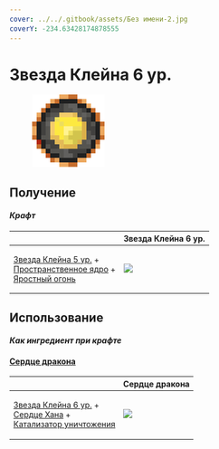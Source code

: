 ```yaml
---
cover: ../../.gitbook/assets/Без имени-2.jpg
coverY: -234.63428174878555
---
```


# Звезда Клейна 6 ур.

<figure><img src="../../.gitbook/assets/klein_star_6_128.png" alt=""><figcaption></figcaption></figure>

## Получение

#### _Крафт_

|                                                                                                                                                                    |  Звезда Клейна 6 ур.                          |
| ------------------------------------------------------------------------------------------------------------------------------------------------------------------ | --------------------------------------------- |
| <p><a href="klein_star_5.md">Звезда Клейна 5 ур.</a> +<br><a href="spawner_seeker.md">Пространственное ядро</a> +<br><a href="fury_fire.md">Яростный огонь</a></p> | ![](../../.gitbook/assets/klein\_star\_6.png) |

## Использование

#### _Как ингредиент при крафте_

#### [Сердце дракона](dragon_heart.md)

|                                                                                                                                                                   |  Сердце дракона                              |
| ----------------------------------------------------------------------------------------------------------------------------------------------------------------- | -------------------------------------------- |
| <p><a href="klein_star_6.md">Звезда Клейна 6 ур.</a> +<br><a href="red.md">Сердце Хана</a> +<br><a href="destruction_catalyst.md">Катализатор уничтожения</a></p> | ![](../../.gitbook/assets/dragon\_heart.png) |

